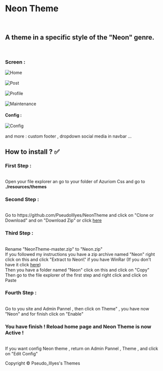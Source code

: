 <h1> Neon Theme </h1>
<br>
<h2>A theme in a specific style of the "Neon" genre.</h2>
<br>
<h3>Screen :</h3>
<img src="http://i.imgur.com/DECKkKI.jpg" alt="Home">
<br /><br />
<img src="http://i.imgur.com/AnjjEQ3g.jpg" alt="Post">
<br /><br />
<img src="https://i.imgur.com/3jxaljt.png" alt="Profile">
<br /><br />
<img src="http://i.imgur.com/wtdocf4g.jpg" alt="Maintenance">
<br /><h4>Config :</h4>
<img src="http://i.imgur.com/kMWX2AZg.png" alt="Config">
<br /><br />and more : custom footer , dropdown social media in navbar ...
<br /><h2>How to install ? ✅</h2>
<h3>First Step :</h3>
<br />Open your file explorer an go to your folder of Azuriom Css and go to <strong>./resources/themes</strong>
<br /><h3>Second Step :</h3>
<br />Go to https://github.com/PseudoIllyes/NeonTheme and click on "Clone or Download" and on "Download Zip" or click <a href="https://github.com/PseudoIllyes/NeonTheme/archive/master.zip"> here </a>
<br /><h3>Third Step :</h3>
<br />Rename "NeonTheme-master.zip" to "Neon.zip"
<br />If you followed my instructions you have a zip archive named "Neon" right click on this and click "Extract to Neon\" if you have WinRar (If you don't have it click <a href="https://www.win-rar.com/postdownload.html?&L=10">here</a>)
<br />Then you have a folder named "Neon" click on this and click on "Copy"
<br />Then go to the file explorer of the first step and right click and click on Paste
<br /><h3>Fourth Step :</h3>
<br />Go to you site and Admin Pannel , then click on Theme" , you have now "Neon" and for finish click on "Enable"
<br /><h3>You have finish ! Reload home page and Neon Theme is now Active !</h3>
<br />If you want config Neon theme , return on Admin Pannel , Theme , and click on "Edit Config"

Copyright © Pseudo_Illyes's Themes
